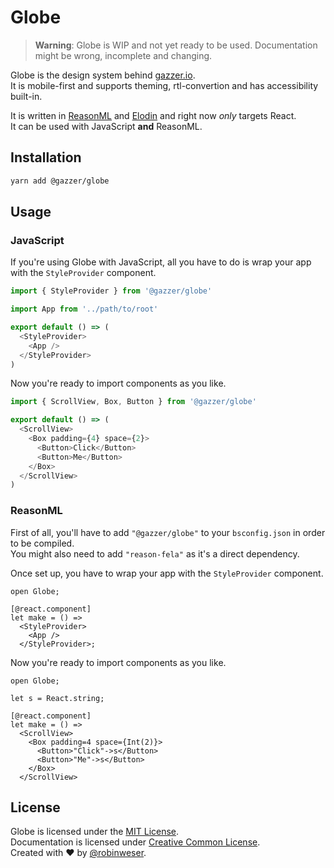 # Globe

> **Warning**: Globe is WIP and not yet ready to be used. Documentation might be wrong, incomplete and changing.

Globe is the design system behind [gazzer.io](https://gazzer.io).<br>
It is mobile-first and supports theming, rtl-convertion and has accessibility built-in.

It is written in [ReasonML](https://reasonml.github.io) and [Elodin](https://elodin.dev) and right now _only_ targets React.<br>
It can be used with JavaScript **and** ReasonML.

## Installation

```sh
yarn add @gazzer/globe
```

## Usage

### JavaScript

If you're using Globe with JavaScript, all you have to do is wrap your app with the `StyleProvider` component.

```javascript
import { StyleProvider } from '@gazzer/globe'

import App from '../path/to/root'

export default () => (
  <StyleProvider>
    <App />
  </StyleProvider>
)
```

Now you're ready to import components as you like.

```javascript
import { ScrollView, Box, Button } from '@gazzer/globe'

export default () => (
  <ScrollView>
    <Box padding={4} space={2}>
      <Button>Click</Button>
      <Button>Me</Button>
    </Box>
  </ScrollView>
)
```

### ReasonML

First of all, you'll have to add `"@gazzer/globe"` to your `bsconfig.json` in order to be compiled.<br>
You might also need to add `"reason-fela"` as it's a direct dependency.

Once set up, you have to wrap your app with the `StyleProvider` component.

```reason
open Globe;

[@react.component]
let make = () =>
  <StyleProvider>
    <App />
  </StyleProvider>;
```

Now you're ready to import components as you like.

```reason
open Globe;

let s = React.string;

[@react.component]
let make = () =>
  <ScrollView>
    <Box padding=4 space={Int(2)}>
      <Button>"Click"->s</Button>
      <Button>"Me"->s</Button>
    </Box>
  </ScrollView>
```

## License

Globe is licensed under the [MIT License](http://opensource.org/licenses/MIT).<br>
Documentation is licensed under [Creative Common License](http://creativecommons.org/licenses/by/4.0/).<br>
Created with ♥ by [@robinweser](http://weser.io).
